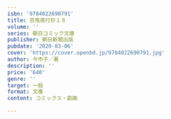 ```yaml
---
isbn: '9784022690791'
title: 百鬼夜行抄１８
volume: ''
series: 朝日コミック文庫
publisher: 朝日新聞出版
pubdate: '2020-03-06'
cover: 'https://cover.openbd.jp/9784022690791.jpg'
author: 今市子／著
description: ''
price: '640'
genre: ''
target: 一般
format: 文庫
content: コミックス・劇画

---
```

